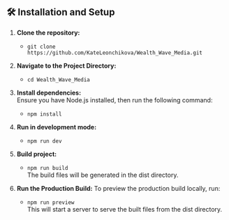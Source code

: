 ## 🛠️ Installation and Setup

1. **Clone the repository:**
   - `git clone https://github.com/KateLeonchikova/Wealth_Wave_Media.git`

2. **Navigate to the Project Directory:**
   - `cd Wealth_Wave_Media`

3. **Install dependencies:**  
   Ensure you have Node.js installed, then run the following command:
   - `npm install`

4. **Run in development mode:**
   - `npm run dev`

5. **Build project:**
   - `npm run build`  
   The build files will be generated in the dist directory.

6. **Run the Production Build:**
   To preview the production build locally, run:
   - `npm run preview`  
 This will start a server to serve the built files from the dist directory.

